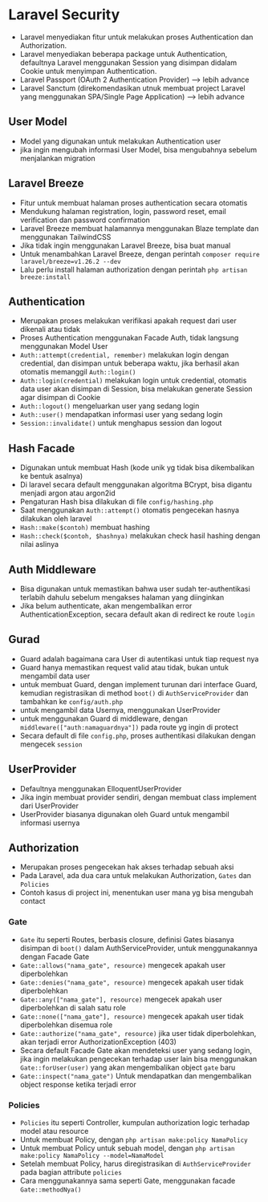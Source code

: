# Laravel Security
- Laravel menyediakan fitur untuk melakukan proses Authentication dan Authorization.
- Laravel menyediakan beberapa package untuk Authentication, defaultnya Laravel menggunakan Session yang disimpan didalam Cookie untuk menyimpan Authentication.
- Laravel Passport (OAuth 2 Authentication Provider) --> lebih advance
- Laravel Sanctum (direkomendasikan utnuk membuat project Laravel yang menggunakan SPA/Single Page Application) --> lebih advance

## User Model
- Model yang digunakan untuk melakukan Authentication user
- jika ingin mengubah informasi User Model, bisa mengubahnya sebelum menjalankan migration

## Laravel Breeze
- Fitur untuk membuat halaman proses authentication secara otomatis
- Mendukung halaman registration, login, password reset, email verification dan password confirmation
- Laravel Breeze membuat halamannya menggunakan Blaze template dan menggunakan TailwindCSS
- Jika tidak ingin menggunakan Laravel Breeze, bisa buat manual
- Untuk menambahkan Laravel Breeze, dengan perintah `composer require laravel/breeze=v1.26.2 --dev`
- Lalu perlu install halaman authorization dengan perintah `php artisan breeze:install`

## Authentication
- Merupakan proses melakukan verifikasi apakah request dari user dikenali atau tidak
- Proses Authentication menggunakan Facade Auth, tidak langsung menggunakan Model User
- `Auth::attempt(credential, remember)` melakukan login dengan credential, dan disimpan untuk beberapa waktu, jika berhasil akan otomatis memanggil `Auth::login()`
- `Auth::login(credential)` melakukan login untuk credential, otomatis data user akan disimpan di Session, bisa melakukan generate Session agar disimpan di Cookie
- `Auth::logout()` mengeluarkan user yang sedang login
- `Auth::user()` mendapatkan informasi user yang sedang login
- `Session::invalidate()` untuk menghapus session dan logout

## Hash Facade
- Digunakan untuk membuat Hash (kode unik yg tidak bisa dikembalikan ke bentuk asalnya)
- Di laravel secara default menggunakan algoritma BCrypt, bisa digantu menjadi argon atau argon2id
- Pengaturan Hash bisa dilakukan di file `config/hashing.php`
- Saat menggunakan `Auth::attempt()` otomatis pengecekan hasnya dilakukan oleh laravel
- `Hash::make($contoh)` membuat hashing
- `Hash::check($contoh, $hashnya)` melakukan check hasil hashing dengan nilai aslinya

## Auth Middleware
- Bisa digunakan untuk memastikan bahwa user sudah ter-authentikasi terlabih dahulu sebelum mengakses halaman yang diinginkan
- Jika belum authenticate, akan mengembalikan error AuthenticationException, secara default akan di redirect ke route `login`

## Gurad
- Guard adalah bagaimana cara User di autentikasi untuk tiap request nya
- Guard hanya memastikan request valid atau tidak, bukan untuk mengambil data user
- untuk membuat Guard, dengan implement turunan dari interface Guard, kemudian registrasikan di method `boot()` di `AuthServiceProvider` dan tambahkan ke `config/auth.php`
- untuk mengambil data Usernya, menggunakan UserProvider
- untuk menggunakan Guard di middleware, dengan `middleware(["auth:namaguardnya"])` pada route yg ingin di protect
- Secara default di file `config.php`, proses authentikasi dilakukan dengan mengecek `session`

## UserProvider
- Defaultnya menggunakan ElloquentUserProvider
- Jika ingin membuat provider sendiri, dengan membuat class implement dari UserProvider
- UserProvider biasanya digunakan oleh Guard untuk mengambil informasi usernya

## Authorization
- Merupakan proses pengecekan hak akses terhadap sebuah aksi
- Pada Laravel, ada dua cara untuk melakukan Authorization, `Gates` dan `Policies`
- Contoh kasus di project ini, menentukan user mana yg bisa mengubah contact

### Gate
- `Gate` itu seperti Routes, berbasis closure, definisi Gates biasanya disimpan di `boot()` dalam AuthServiceProvider, untuk menggunakannya dengan Facade Gate
- `Gate::allows("nama_gate", resource)` mengecek apakah user diperbolehkan
- `Gate::denies("nama_gate", resource)` mengecek apakah user tidak diperbolehkan
- `Gate::any(["nama_gate"], resource)` mengecek apakah user diperbolehkan di salah satu role
- `Gate::none(["nama_gate"], resource)` mengecek apakah user tidak diperbolehkan disemua role
- `Gate::authorize("nama_gate", resource)` jika user tidak diperbolehkan, akan terjadi error AuthorizationException (403)
- Secara default Facade Gate akan mendeteksi user yang sedang login, jika ingin melakukan pengecekan terhadap user lain bisa menggunakan `Gate::forUser(user)` yang akan mengembalikan object `gate` baru
- `Gate::inspect("nama_gate")` Untuk mendapatkan dan mengembalikan object response ketika terjadi error

### Policies
- `Policies` itu seperti Controller, kumpulan authorization logic terhadap model atau resource
- Untuk membuat Policy, dengan `php artisan make:policy NamaPolicy`
- Untuk membuat Policy untuk sebuah model, dengan `php artisan make:policy NamaPolicy --model=NamaModel`
- Setelah membuat Policy, harus diregistrasikan di `AuthServiceProvider` pada bagian attribute `policies`
- Cara menggunakannya sama seperti Gate, menggunakan facade `Gate::methodNya()`
